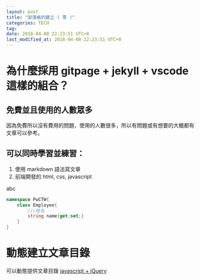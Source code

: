 ```yaml
---
layout: post
title: "部落格的建立 ( 零 )"
categories: TECH
tag: 
date: 2018-04-08 22:23:51 UTC+8 
last_modified_at: 2018-04-08 22:23:51 UTC+8 
---
```



# 為什麼採用 gitpage + jekyll + vscode 這樣的組合？

## 免費並且使用的人數眾多
因為免費所以沒有費用的問題，使用的人數很多，所以有問題或有想要的大概都有文章可以參考。

## 可以同時學習並練習：
1. 使用 markdown 語法寫文章
2. 前端開發的 html, css, javascript 

abc
``` csharp
namespace PwCTW{
    class Employee{
        ///姓名
        string name{get;set;}
    }
}
```
# 動態建立文章目錄

可以動態提供文章目錄
[javascript + jQuery](https://github.com/ghiculescu/jekyll-table-of-contents/blob/master/toc.js "jekyll-table-of-contents")
